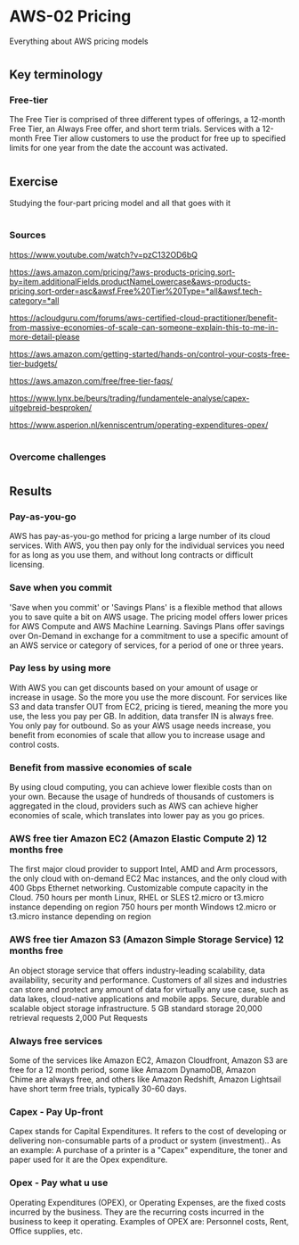 # AWS-02 Pricing
Everything about AWS pricing models
#
## Key terminology
### Free-tier
The Free Tier is comprised of three different types of offerings, a 12-month Free Tier, an Always Free offer, and short term trials. Services with a 12-month Free Tier allow customers to use the product for free up to specified limits for one year from the date the account was activated.
#
## Exercise
Studying the four-part pricing model and all that goes with it
#
### Sources
https://www.youtube.com/watch?v=pzC132OD6bQ

https://aws.amazon.com/pricing/?aws-products-pricing.sort-by=item.additionalFields.productNameLowercase&aws-products-pricing.sort-order=asc&awsf.Free%20Tier%20Type=*all&awsf.tech-category=*all

https://acloudguru.com/forums/aws-certified-cloud-practitioner/benefit-from-massive-economies-of-scale-can-someone-explain-this-to-me-in-more-detail-please

https://aws.amazon.com/getting-started/hands-on/control-your-costs-free-tier-budgets/

https://aws.amazon.com/free/free-tier-faqs/

https://www.lynx.be/beurs/trading/fundamentele-analyse/capex-uitgebreid-besproken/

https://www.asperion.nl/kenniscentrum/operating-expenditures-opex/
#
### Overcome challenges
#
## Results
### Pay-as-you-go
AWS has pay-as-you-go method for pricing a large number of its cloud services. With AWS, you then pay only for the individual services you need for as long as you use them, and without long contracts or difficult licensing.

### Save when you commit
'Save when you commit' or 'Savings Plans' is a flexible method that allows you to save quite a bit on AWS usage. The pricing model offers lower prices for AWS Compute and AWS Machine Learning. Savings Plans offer savings over On-Demand in exchange for a commitment to use a specific amount of an AWS service or category of services, for a period of one or three years.

### Pay less by using more
With AWS you can get discounts based on your amount of usage or increase in usage. So the more you use the more discount. For services like S3 and data transfer OUT from EC2, pricing is tiered, meaning the more you use, the less you pay per GB. In addition, data transfer IN is always free. You only pay for outbound. So as your AWS usage needs increase, you benefit from economies of scale that allow you to increase usage and control costs.

### Benefit from massive economies of scale
By using cloud computing, you can achieve lower flexible costs than on your own. Because the usage of hundreds of thousands of customers is aggregated in the cloud, providers such as AWS can achieve higher economies of scale, which translates into lower pay as you go prices.


### AWS free tier Amazon EC2 (Amazon Elastic Compute 2) 12 months free
The first major cloud provider to support Intel, AMD and Arm processors, the only cloud with on-demand EC2 Mac instances, and the only cloud with 400 Gbps Ethernet networking.
Customizable compute capacity in the Cloud.
750 hours per month Linux, RHEL or SLES t2.micro or t3.micro instance depending on region
750 hours per month Windows t2.micro or t3.micro instance depending on region

### AWS free tier Amazon S3 (Amazon Simple Storage Service) 12 months free
An object storage service that offers industry-leading scalability, data availability, security and performance. Customers of all sizes and industries can store and protect any amount of data for virtually any use case, such as data lakes, cloud-native applications and mobile apps.
Secure, durable and scalable object storage infrastructure.
5 GB standard storage
20,000 retrieval requests
2,000 Put Requests

### Always free services
Some of the services like Amazon EC2, Amazon Cloudfront, Amazon S3 are free for a 12 month period, some like Amazom DynamoDB, Amazon Chime are always free, and others like Amazon Redshift, Amazon Lightsail have short term free trials, typically 30-60 days.

### Capex - Pay Up-front
Capex stands for Capital Expenditures. 
It refers to the cost of developing or delivering non-consumable parts of a product or system (investment).. As an example: A purchase of a printer is a "Capex" expenditure, the toner and paper used for it are the Opex expenditure.

### Opex - Pay what u use
Operating Expenditures (OPEX), or Operating Expenses, are the fixed costs incurred by the business. They are the recurring costs incurred in the business to keep it operating. Examples of OPEX are: Personnel costs, Rent, Office supplies, etc.
